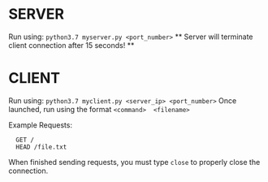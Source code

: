# SERVER
Run using: `python3.7 myserver.py <port_number>`
** Server will terminate client connection after 15 seconds! **


# CLIENT
Run using: `python3.7 myclient.py <server_ip> <port_number>`
Once launched, run using the format `<command>  <filename>`

Example Requests:
```
  GET /
  HEAD /file.txt
```

When finished sending requests, you must type `close` to properly close the
connection.
